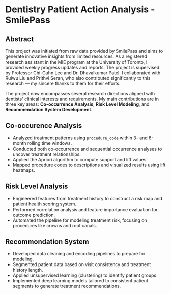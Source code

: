 # Dentistry Patient Action Analysis - SmilePass

## Abstract
This project was initiated from raw data provided by SmilePass and aims to generate innovative insights from limited resources. As a registered research assistant in the MIE program at the University of Toronto, I provided weekly progress updates and reports. The project is supervised by Professor Chi-Guhn Lee and Dr. Dhavalkumar Patel. I collaborated with Ruiwu Liu and Prithvi Seran, who also contributed significantly to this research — my sincere thanks to them for their efforts.  

The project now encompasses several research directions aligned with dentists' clinical interests and requirements. My main contributions are in three key areas: **Co-occurrence Analysis**, **Risk Level Modeling**, and **Recommendation System Development**.

## Co-occurence Analysis
- Analyzed treatment patterns using `procedure_code` within 3- and 6-month rolling time windows.
- Conducted both co-occurrence and sequential occurrence analyses to uncover treatment relationships.
- Applied the Apriori algorithm to compute support and lift values.
- Mapped procedure codes to descriptions and visualized results using lift heatmaps.

## Risk Level Analysis
- Engineered features from treatment history to construct a risk map and patient health scoring system.
- Performed correlation analysis and feature importance evaluation for outcome prediction.
- Automated the pipeline for modeling treatment risk, focusing on procedures like crowns and root canals.

## Recommondation System
- Developed data cleaning and encoding pipelines to prepare for modeling.
- Segmented patient data based on visit consistency and treatment history length.
- Applied unsupervised learning (clustering) to identify patient groups.
- Implemented deep learning models tailored to consistent patient segments to generate treatment recommendations.
